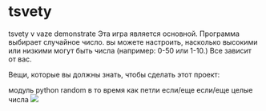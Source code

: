 # tsvety
tsvety v vaze demonstrate
Эта игра является основной. Программа выбирает случайное число. вы можете настроить, насколько высокими или низкими могут быть числа (например: 0-50 или 1-10.) Все зависит от вас.

Вещи, которые вы должны знать, чтобы сделать этот проект:

модуль python random
в то время как петли
если/еще если/еще
целые числа
![](https://avatars.mds.yandex.net/get-kinopoisk-image/1946459/2c12324d-9cf7-4bec-aa4e-1adaefc86ba9/600x900)
